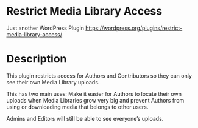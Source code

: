 # Restrict Media Library Access
Just another WordPress Plugin
https://wordpress.org/plugins/restrict-media-library-access/

# Description

This plugin restricts access for Authors and Contributors so they can only see their own Media Library uploads.

This has two main uses: Make it easier for Authors to locate their own uploads when Media Libraries grow very big and prevent Authors from using or downloading media that belongs to other users.

Admins and Editors will still be able to see everyone’s uploads.

